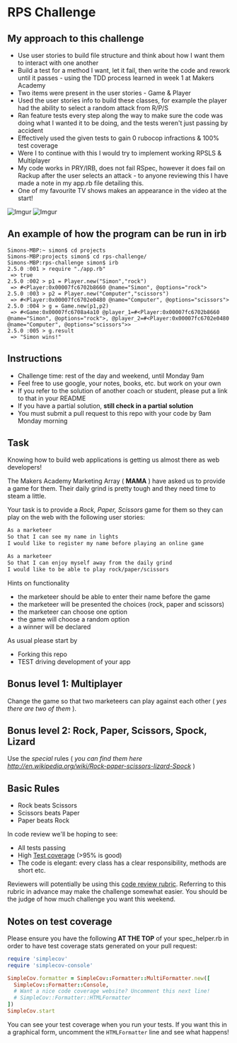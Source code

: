 # RPS Challenge

My approach to this challenge
---------
* Use user stories to build file structure and think about how I want them to interact with one another
* Build a test for a method I want, let it fail, then write the code and rework until it passes - using the TDD process learned in week 1 at Makers Academy
* Two items were present in the user stories - Game & Player
* Used the user stories info to build these classes, for example the player had the ability to select a random attack from R/P/S
* Ran feature tests every step along the way to make sure the code was doing what I wanted it to be doing, and the tests weren't just passing by accident
* Effectively used the given tests to gain 0 rubocop infractions & 100% test coverage
* Were I to continue with this I would try to implement working RPSLS & Multiplayer
* My code works in PRY/IRB, does not fail RSpec, however it does fail on Rackup after the user selects an attack - to anyone reviewing this I have made a note in my app.rb file detailing this.
* One of my favourite TV shows makes an appearance in the video at the start!

![Imgur](https://i.imgur.com/3EGHNY1.png)
![Imgur](https://i.imgur.com/yFXPBip.png)

An example of how the program can be run in irb
---------

```
Simons-MBP:~ simon$ cd projects
Simons-MBP:projects simon$ cd rps-challenge/
Simons-MBP:rps-challenge simon$ irb
2.5.0 :001 > require "./app.rb"
 => true
2.5.0 :002 > p1 = Player.new("Simon","rock")
 => #<Player:0x00007fc6702b8660 @name="Simon", @options="rock">
2.5.0 :003 > p2 = Player.new("Computer","scissors")
 => #<Player:0x00007fc6702e0480 @name="Computer", @options="scissors">
2.5.0 :004 > g = Game.new(p1,p2)
 => #<Game:0x00007fc6708a4a10 @player_1=#<Player:0x00007fc6702b8660 @name="Simon", @options="rock">, @player_2=#<Player:0x00007fc6702e0480 @name="Computer", @options="scissors">>
2.5.0 :005 > g.result
 => "Simon wins!"
```

Instructions
-------

* Challenge time: rest of the day and weekend, until Monday 9am
* Feel free to use google, your notes, books, etc. but work on your own
* If you refer to the solution of another coach or student, please put a link to that in your README
* If you have a partial solution, **still check in a partial solution**
* You must submit a pull request to this repo with your code by 9am Monday morning

Task
----

Knowing how to build web applications is getting us almost there as web developers!

The Makers Academy Marketing Array ( **MAMA** ) have asked us to provide a game for them. Their daily grind is pretty tough and they need time to steam a little.

Your task is to provide a _Rock, Paper, Scissors_ game for them so they can play on the web with the following user stories:

```sh
As a marketeer
So that I can see my name in lights
I would like to register my name before playing an online game

As a marketeer
So that I can enjoy myself away from the daily grind
I would like to be able to play rock/paper/scissors
```

Hints on functionality

- the marketeer should be able to enter their name before the game
- the marketeer will be presented the choices (rock, paper and scissors)
- the marketeer can choose one option
- the game will choose a random option
- a winner will be declared


As usual please start by

* Forking this repo
* TEST driving development of your app


## Bonus level 1: Multiplayer

Change the game so that two marketeers can play against each other ( _yes there are two of them_ ).

## Bonus level 2: Rock, Paper, Scissors, Spock, Lizard

Use the _special_ rules ( _you can find them here http://en.wikipedia.org/wiki/Rock-paper-scissors-lizard-Spock_ )

## Basic Rules

- Rock beats Scissors
- Scissors beats Paper
- Paper beats Rock

In code review we'll be hoping to see:

* All tests passing
* High [Test coverage](https://github.com/makersacademy/course/blob/master/pills/test_coverage.md) (>95% is good)
* The code is elegant: every class has a clear responsibility, methods are short etc.

Reviewers will potentially be using this [code review rubric](docs/review.md).  Referring to this rubric in advance may make the challenge somewhat easier.  You should be the judge of how much challenge you want this weekend.

Notes on test coverage
----------------------

Please ensure you have the following **AT THE TOP** of your spec_helper.rb in order to have test coverage stats generated
on your pull request:

```ruby
require 'simplecov'
require 'simplecov-console'

SimpleCov.formatter = SimpleCov::Formatter::MultiFormatter.new([
  SimpleCov::Formatter::Console,
  # Want a nice code coverage website? Uncomment this next line!
  # SimpleCov::Formatter::HTMLFormatter
])
SimpleCov.start
```

You can see your test coverage when you run your tests. If you want this in a graphical form, uncomment the `HTMLFormatter` line and see what happens!
